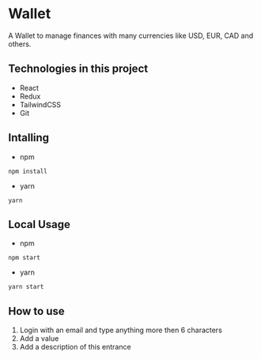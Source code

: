 # Wallet

A Wallet to manage finances with many currencies like USD, EUR, CAD and others.

## Technologies in this project
- React
- Redux
- TailwindCSS
- Git

## Intalling
- npm
```
npm install
```

- yarn
```
yarn
```

## Local Usage
- npm
```
npm start
```

- yarn
``` 
yarn start
```

## How to use
1. Login with an email and type anything more then 6 characters
2. Add a value
3. Add a description of this entrance
